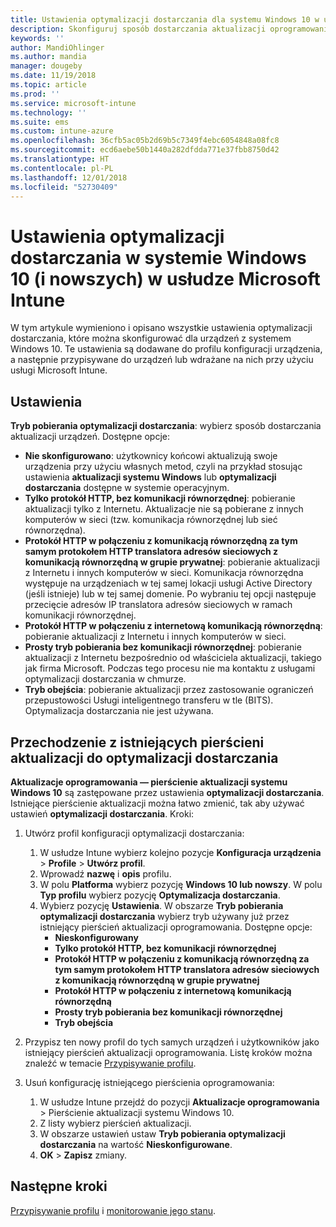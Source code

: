 ```yaml
---
title: Ustawienia optymalizacji dostarczania dla systemu Windows 10 w usłudze Microsoft Intune — Azure | Microsoft Docs
description: Skonfiguruj sposób dostarczania aktualizacji oprogramowania do urządzeń przy użyciu usług optymalizacji dostarczania w chmurze, które są dostępne na urządzeniach z systemem Windows 10 i nowszych. W usłudze Intune utwórz profil konfiguracji urządzenia na potrzeby instalowania aktualizacji z Internetu. Zobacz również, jak można zastąpić istniejące pierścienie aktualizacji profilem optymalizacji dostarczania.
keywords: ''
author: MandiOhlinger
ms.author: mandia
manager: dougeby
ms.date: 11/19/2018
ms.topic: article
ms.prod: ''
ms.service: microsoft-intune
ms.technology: ''
ms.suite: ems
ms.custom: intune-azure
ms.openlocfilehash: 36cfb5ac05b2d69b5c7349f4ebc6054848a08fc8
ms.sourcegitcommit: ecd6aebe50b1440a282dfdda771e37fbb8750d42
ms.translationtype: HT
ms.contentlocale: pl-PL
ms.lasthandoff: 12/01/2018
ms.locfileid: "52730409"
---
```

# <a name="windows-10-and-newer-delivery-optimization-settings-in-microsoft-intune"></a>Ustawienia optymalizacji dostarczania w systemie Windows 10 (i nowszych) w usłudze Microsoft Intune

W tym artykule wymieniono i opisano wszystkie ustawienia optymalizacji dostarczania, które można skonfigurować dla urządzeń z systemem Windows 10. Te ustawienia są dodawane do profilu konfiguracji urządzenia, a następnie przypisywane do urządzeń lub wdrażane na nich przy użyciu usługi Microsoft Intune.

## <a name="settings"></a>Ustawienia

**Tryb pobierania optymalizacji dostarczania**: wybierz sposób dostarczania aktualizacji urządzeń. Dostępne opcje:

- **Nie skonfigurowano**: użytkownicy końcowi aktualizują swoje urządzenia przy użyciu własnych metod, czyli na przykład stosując ustawienia **aktualizacji systemu Windows** lub **optymalizacji dostarczania** dostępne w systemie operacyjnym.
- **Tylko protokół HTTP, bez komunikacji równorzędnej**: pobieranie aktualizacji tylko z Internetu. Aktualizacje nie są pobierane z innych komputerów w sieci (tzw. komunikacja równorzędnej lub sieć równorzędna).
- **Protokół HTTP w połączeniu z komunikacją równorzędną za tym samym protokołem HTTP translatora adresów sieciowych z komunikacją równorzędną w grupie prywatnej**: pobieranie aktualizacji z Internetu i innych komputerów w sieci. Komunikacja równorzędna występuje na urządzeniach w tej samej lokacji usługi Active Directory (jeśli istnieje) lub w tej samej domenie. Po wybraniu tej opcji następuje przecięcie adresów IP translatora adresów sieciowych w ramach komunikacji równorzędnej.
- **Protokół HTTP w połączeniu z internetową komunikacją równorzędną**: pobieranie aktualizacji z Internetu i innych komputerów w sieci.
- **Prosty tryb pobierania bez komunikacji równorzędnej**: pobieranie aktualizacji z Internetu bezpośrednio od właściciela aktualizacji, takiego jak firma Microsoft. Podczas tego procesu nie ma kontaktu z usługami optymalizacji dostarczania w chmurze.
- **Tryb obejścia**: pobieranie aktualizacji przez zastosowanie ograniczeń przepustowości Usługi inteligentnego transferu w tle (BITS). Optymalizacja dostarczania nie jest używana.

## <a name="move-from-existing-update-rings-to-delivery-optimization"></a>Przechodzenie z istniejących pierścieni aktualizacji do optymalizacji dostarczania

**Aktualizacje oprogramowania — pierścienie aktualizacji systemu Windows 10** są zastępowane przez ustawienia **optymalizacji dostarczania**. Istniejące pierścienie aktualizacji można łatwo zmienić, tak aby używać ustawień **optymalizacji dostarczania**. Kroki:

1. Utwórz profil konfiguracji optymalizacji dostarczania:

    1. W usłudze Intune wybierz kolejno pozycje **Konfiguracja urządzenia** > **Profile** > **Utwórz profil**.
    2. Wprowadź **nazwę** i **opis** profilu.
    3. W polu **Platforma** wybierz pozycję **Windows 10 lub nowszy**. W polu **Typ profilu** wybierz pozycję **Optymalizacja dostarczania**.
    4. Wybierz pozycję **Ustawienia**. W obszarze **Tryb pobierania optymalizacji dostarczania** wybierz tryb używany już przez istniejący pierścień aktualizacji oprogramowania. Dostępne opcje:
        - **Nieskonfigurowany**
        - **Tylko protokół HTTP, bez komunikacji równorzędnej**
        - **Protokół HTTP w połączeniu z komunikacją równorzędną za tym samym protokołem HTTP translatora adresów sieciowych z komunikacją równorzędną w grupie prywatnej**
        - **Protokół HTTP w połączeniu z internetową komunikacją równorzędną**
        - **Prosty tryb pobierania bez komunikacji równorzędnej**
        - **Tryb obejścia**

2. Przypisz ten nowy profil do tych samych urządzeń i użytkowników jako istniejący pierścień aktualizacji oprogramowania. Listę kroków można znaleźć w temacie [Przypisywanie profilu](device-profile-assign.md).

3. Usuń konfigurację istniejącego pierścienia oprogramowania:
    1. W usłudze Intune przejdź do pozycji **Aktualizacje oprogramowania** > Pierścienie aktualizacji systemu Windows 10.
    2. Z listy wybierz pierścień aktualizacji.
    3. W obszarze ustawień ustaw **Tryb pobierania optymalizacji dostarczania** na wartość **Nieskonfigurowane**.
    4. **OK** > **Zapisz** zmiany.

## <a name="next-steps"></a>Następne kroki

[Przypisywanie profilu](device-profile-assign.md) i [monitorowanie jego stanu](device-profile-monitor.md).